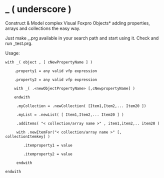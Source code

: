   
# \_ ( underscore )

Construct &amp; Model complex Visual Foxpro Objects*  adding properties, arrays and collections the easy way.

Just make \_.prg available in your search path and start using it. Check and run \_test.prg.

Usage:

	with _( object , [ cNewPropertyName ] ) 

  		.property1 = any valid vfp expression

		.property2 = any valid vfp expression
	
		with _( .<newObjectPropertyName> [,cNewpropertyName] )
	
		endwith

		 .myCollection = .newCollection( [Item1,Item2,... Item20 ]) 
	
		 .myList = .newList( [ Item1,Item2,... Item20 ] )
	
		 .additems( "< collection/array name >" , item1,item2,.. item20 )
	
		 with .newItemFor("< collection/array name >" [, collectionItemkey] )
	
			.itemproperty1 = value
	
			.itemproperty2 = value 
	
		 endwith

 	endwith
